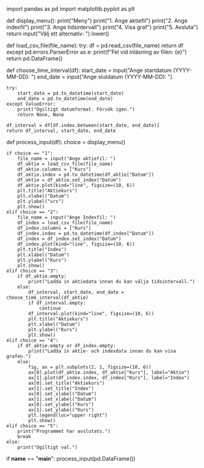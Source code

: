 import pandas as pd
import matplotlib.pyplot as plt

def display_menu():
    print("Meny")
    print("1. Ange aktiefil")
    print("2. Ange indexfil")
    print("3. Ange tidsintervall")
    print("4. Visa graf")
    print("5. Avsluta")
    return input("Välj ett alternativ: ").lower()

def load_csv_file(file_name):
    try:
        df = pd.read_csv(file_name)
        return df
    except pd.errors.ParserError as e:
        print(f"Fel vid inläsning av filen: {e}")
        return pd.DataFrame()

def choose_time_interval(df):
    start_date = input("Ange startdatum (YYYY-MM-DD): ")
    end_date = input("Ange slutdatum (YYYY-MM-DD): ")

    try:
        start_date = pd.to_datetime(start_date)
        end_date = pd.to_datetime(end_date)
    except ValueError:
        print("Ogiltigt datumformat. Försök igen.")
        return None, None

    df_interval = df[df.index.between(start_date, end_date)]
    return df_interval, start_date, end_date

def process_input(df):
    choice = display_menu()

    if choice == "1":
        file_name = input("Ange aktiefil: ")
        df_aktie = load_csv_file(file_name)
        df_aktie.columns = ["Kurs"]
        df_aktie.index = pd.to_datetime(df_aktie["Datum"])
        df_aktie = df_aktie.set_index("Datum")
        df_aktie.plot(kind="line", figsize=(10, 6))
        plt.title("Aktiekurs")
        plt.xlabel("Datum")
        plt.ylabel("urs")
        plt.show()
    elif choice == "2":
        file_name = input("Ange Indexfil: ")
        df_index = load_csv_file(file_name)
        df_index.columns = ["Kurs"]
        df_index.index = pd.to_datetime(df_index["Datum"])
        df_index = df_index.set_index("Datum")
        df_index.plot(kind="line", figsize=(10, 6))
        plt.title("Index")
        plt.xlabel("Datum")
        plt.ylabel("Kurs")
        plt.show()
    elif choice == "3":
        if df_aktie.empty:
            print("Ladda in aktiedata innan du kan välja tidsintervall.")
        else:
            df_interval, start_date, end_date = choose_time_interval(df_aktie)
            if df_interval.empty:
                continue
            df_interval.plot(kind="line", figsize=(10, 6))
            plt.title("Aktiekurs")
            plt.xlabel("Datum")
            plt.ylabel("Kurs")
            plt.show()
    elif choice == "4":
        if df_aktie.empty or df_index.empty:
            print("Ladda in aktie- och indexdata innan du kan visa grafen.")
        else:
            fig, ax = plt.subplots(2, 1, figsize=(10, 6))
            ax[0].plot(df_aktie.index, df_aktie["Kurs"], label="Aktie")
            ax[1].plot(df_index.index, df_index["Kurs"], label="Index")
            ax[0].set_title("Aktiekurs")
            ax[1].set_title("Index")
            ax[0].set_xlabel("Datum")
            ax[1].set_xlabel("Datum")
            ax[0].set_ylabel("Kurs")
            ax[1].set_ylabel("Kurs")
            plt.legend(loc="upper right")
            plt.show()
    elif choice == "5":
        print("Programmet har avslutats.")
        break
    else:
        print("Ogiltigt val.")

if __name__ == "__main__":
    process_input(pd.DataFrame())

